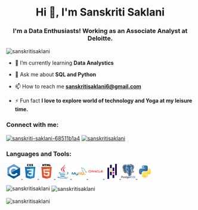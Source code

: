 <h1 align="center">Hi 👋, I'm Sanskriti Saklani</h1>
<h3 align="center">I'm a Data Enthusiasts! Working as an Associate Analyst at Deloitte.</h3>

<p align="left"> <img src="https://komarev.com/ghpvc/?username=sanskritisaklani&label=Profile%20views&color=0e75b6&style=flat" alt="sanskritisaklani" /> </p>

- 🌱 I’m currently learning **Data Analystics**

- 💬 Ask me about **SQL and Python**

- 📫 How to reach me **sanskritisaklani6@gmail.com**

- ⚡ Fun fact **I love to explore world of technology and Yoga at my leisure time.**

<h3 align="left">Connect with me:</h3>
<p align="left">
<a href="https://linkedin.com/in/sanskriti-saklani-68511b1a4" target="blank"><img align="center" src="https://raw.githubusercontent.com/rahuldkjain/github-profile-readme-generator/master/src/images/icons/Social/linked-in-alt.svg" alt="sanskriti-saklani-68511b1a4" height="30" width="40" /></a>
<a href="https://www.leetcode.com/sanskritisaklani" target="blank"><img align="center" src="https://raw.githubusercontent.com/rahuldkjain/github-profile-readme-generator/master/src/images/icons/Social/leet-code.svg" alt="sanskritisaklani" height="30" width="40" /></a>
</p>

<h3 align="left">Languages and Tools:</h3>
<p align="left"> <a href="https://www.cprogramming.com/" target="_blank" rel="noreferrer"> <img src="https://raw.githubusercontent.com/devicons/devicon/master/icons/c/c-original.svg" alt="c" width="40" height="40"/> </a> <a href="https://www.w3schools.com/css/" target="_blank" rel="noreferrer"> <img src="https://raw.githubusercontent.com/devicons/devicon/master/icons/css3/css3-original-wordmark.svg" alt="css3" width="40" height="40"/> </a> <a href="https://www.w3.org/html/" target="_blank" rel="noreferrer"> <img src="https://raw.githubusercontent.com/devicons/devicon/master/icons/html5/html5-original-wordmark.svg" alt="html5" width="40" height="40"/> </a> <a href="https://www.java.com" target="_blank" rel="noreferrer"> <img src="https://raw.githubusercontent.com/devicons/devicon/master/icons/java/java-original.svg" alt="java" width="40" height="40"/> </a> <a href="https://www.mysql.com/" target="_blank" rel="noreferrer"> <img src="https://raw.githubusercontent.com/devicons/devicon/master/icons/mysql/mysql-original-wordmark.svg" alt="mysql" width="40" height="40"/> </a> <a href="https://www.oracle.com/" target="_blank" rel="noreferrer"> <img src="https://raw.githubusercontent.com/devicons/devicon/master/icons/oracle/oracle-original.svg" alt="oracle" width="40" height="40"/> </a> <a href="https://pandas.pydata.org/" target="_blank" rel="noreferrer"> <img src="https://raw.githubusercontent.com/devicons/devicon/2ae2a900d2f041da66e950e4d48052658d850630/icons/pandas/pandas-original.svg" alt="pandas" width="40" height="40"/> </a> <a href="https://www.postgresql.org" target="_blank" rel="noreferrer"> <img src="https://raw.githubusercontent.com/devicons/devicon/master/icons/postgresql/postgresql-original-wordmark.svg" alt="postgresql" width="40" height="40"/> </a> <a href="https://www.python.org" target="_blank" rel="noreferrer"> <img src="https://raw.githubusercontent.com/devicons/devicon/master/icons/python/python-original.svg" alt="python" width="40" height="40"/> </a> </p>

<p><img align="left" src="https://github-readme-stats.vercel.app/api/top-langs?username=sanskritisaklani&show_icons=true&locale=en&layout=compact" alt="sanskritisaklani" /></p>

<p>&nbsp;<img align="center" src="https://github-readme-stats.vercel.app/api?username=sanskritisaklani&show_icons=true&locale=en" alt="sanskritisaklani" /></p>

<p><img align="center" src="https://github-readme-streak-stats.herokuapp.com/?user=sanskritisaklani&" alt="sanskritisaklani" /></p>

